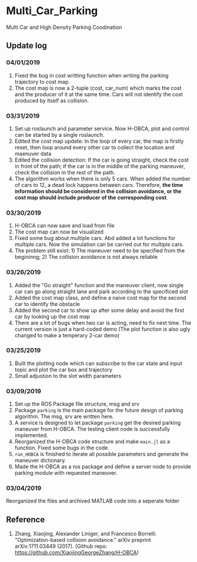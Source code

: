 # Multi_Car_Parking
Multi Car and High Density Parking Coodination

## Update log
### 04/01/2019
1. Fixed the bug in cost writting function when writing the parking trajectory to cost map.
2. The cost map is now a 2-tuple (cost, car_num) which marks the cost and the producer of it at the same time. Cars will not identify the cost produced by itself as collision.


### 03/31/2019
1. Set up roslaunch and parameter service. Now H-OBCA, plot and control can be started by a single roslaunch.
2. Edited the cost map update: In the loop of every car, the map is firstly reset, then loop around every other car to collect the location and maenuver data
3. Edited the collision detection: If the car is going straight, check the cost in front of the path; if the car is in the middle of the parking maneuver, check the collision in the rest of the path.
4. The algorithm works when there is only 5 cars. When added the number of cars to 12, a dead lock happens between cars. Therefore, **the time information should be considered in the collision avoidance, or the cost map should include producer of the corresponding cost**.

### 03/30/2019
1. H-OBCA can now save and load from file
2. The cost map can now be visualized
3. Fixed some bug about multiple cars. Abd added a lot functions for multiple cars. Now the simulation can be carried out for multiple cars.
4. The problem still exist: 1) The maneuver need to be specified from the begininng; 2) The collision avoidance is not always reliable 

### 03/26/2019
1. Added the "Go straight" function and the maneuver client, now single car can go along straight lane and park according to the specificed slot
2. Added the cost map class, and define a naive cost map for the second car to identify the obstacle
3. Added the second car to show up after some delay and avoid the first car by looking up the cost map
4. There are a lot of bugs when two car is acting, need to fix next time. The current version is just a hard-coded demo (The plot function is also ugly changed to make a temperary 2-car demo)

### 03/25/2019
1. Built the plotting node which can subscribe to the car state and input topic and plot the car box and trajectory
2. Small adjustion to the slot width parameters

### 03/09/2019
1. Set up the ROS Package file structure, msg and srv
2. Package `parking` is the main package for the future design of parking algorithm. The msg, srv are written here.
3. A service is designed to let package `parking` get the desired parking maneuver from H-OBCA. The testing client node is successfully implemented.
4. Reorganized the H-OBCA code structure and make `main.jl` as a function. Fixed some bugs in the code.
5. `run_HOBCA` is finished to iterate all possible parameters and generate the maneuver dictionary. 
6. Made the H-OBCA as a ros package and define a server node to provide parking module with requested maneuver.

### 03/04/2019
Reorganized the files and archived MATLAB code into a seperate folder

## Reference
1. Zhang, Xiaojing, Alexander Liniger, and Francesco Borrelli. "Optimization-based collision avoidance." arXiv preprint arXiv:1711.03449 (2017). (Github repo: <https://github.com/XiaojingGeorgeZhang/H-OBCA>)